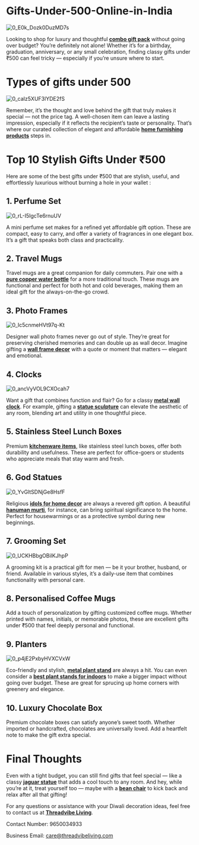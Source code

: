 # Gifts-Under-500-Online-in-India

![0_E0k_Dozk0DuzMD7s](https://github.com/user-attachments/assets/7aa45562-7960-4aca-a9fe-ef2f1ca9049b)

Looking to shop for luxury and thoughtful **[combo gift pack](https://threadvibeliving.com/collections/gifting)** without going over budget? You’re definitely not alone! Whether it’s for a birthday, graduation, anniversary, or any small celebration, finding classy gifts under ₹500 can feel tricky — especially if you’re unsure where to start.

# Types of gifts under 500

![0_caIz5XUF3lYDE2fS](https://github.com/user-attachments/assets/566e4fc3-4e62-418e-98ef-b2dc1c441792)

Remember, it’s the thought and love behind the gift that truly makes it special — not the price tag. A well-chosen item can leave a lasting impression, especially if it reflects the recipient’s taste or personality. That’s where our curated collection of elegant and affordable **[home furnishing products](https://threadvibeliving.com/collections/furnishing-mega-menu)** steps in.

# Top 10 Stylish Gifts Under ₹500

Here are some of the best gifts under ₹500 that are stylish, useful, and effortlessly luxurious without burning a hole in your wallet :

## 1. Perfume Set

![0_rL-I5IgcTe6rnuUV](https://github.com/user-attachments/assets/0c41b15f-31d9-4a41-ad78-79b288ed99c1)

A mini perfume set makes for a refined yet affordable gift option. These are compact, easy to carry, and offer a variety of fragrances in one elegant box. It’s a gift that speaks both class and practicality.

## 2. Travel Mugs

Travel mugs are a great companion for daily commuters. Pair one with a **[pure copper water bottle](https://threadvibeliving.com/collections/copper-bottle)** for a more traditional touch. These mugs are functional and perfect for both hot and cold beverages, making them an ideal gift for the always-on-the-go crowd.

## 3. Photo Frames

![0_Ic5cnmeHVt97q-Kt](https://github.com/user-attachments/assets/61384e9e-d8e0-40cb-8306-1ba87686ed54)

Designer wall photo frames never go out of style. They’re great for preserving cherished memories and can double up as wall decor. Imagine gifting a **[wall frame decor](https://threadvibeliving.com/collections/frames)** with a quote or moment that matters — elegant and emotional.

## 4. Clocks

![0_ancVyVOL9CXOcah7](https://github.com/user-attachments/assets/b42640e5-0732-4fe7-a030-215b0a7f5f0d)

Want a gift that combines function and flair? Go for a classy **[metal wall clock](https://threadvibeliving.com/collections/clock-mega-menu)**. For example, gifting a **[statue sculpture](https://threadvibeliving.com/products/abstract-thinker-sculpture)** can elevate the aesthetic of any room, blending art and utility in one thoughtful piece.

## 5. Stainless Steel Lunch Boxes

Premium **[kitchenware items](https://threadvibeliving.com/collections/kitchen-ware)**, like stainless steel lunch boxes, offer both durability and usefulness. These are perfect for office-goers or students who appreciate meals that stay warm and fresh.

## 6. God Statues

![0_YvGltSDNjGe8HsfF](https://github.com/user-attachments/assets/f44b3c42-0f62-474e-a6e5-69c7a4ebb006)

Religious **[idols for home decor](https://threadvibeliving.com/collections/idols-statues-mega-menu)** are always a revered gift option. A beautiful **[hanuman murti](https://threadvibeliving.com/products/abstract-art-geometric-white-yak-grey-statue)**, for instance, can bring spiritual significance to the home. Perfect for housewarmings or as a protective symbol during new beginnings.

## 7. Grooming Set

![0_UCKHBbgOBilKJhpP](https://github.com/user-attachments/assets/0b3b004a-2b32-4912-bfe6-3e451eaacb81)

A grooming kit is a practical gift for men — be it your brother, husband, or friend. Available in various styles, it’s a daily-use item that combines functionality with personal care.

## 8. Personalised Coffee Mugs
Add a touch of personalization by gifting customized coffee mugs. Whether printed with names, initials, or memorable photos, these are excellent gifts under ₹500 that feel deeply personal and functional.

## 9. Planters

![0_p4jE2PxbyHVXCVxW](https://github.com/user-attachments/assets/552b33fd-7648-4a81-9cec-513217f9a8cf)

Eco-friendly and stylish, **[metal plant stand](https://threadvibeliving.com/collections/planters)** are always a hit. You can even consider a **[best plant stands for indoors](https://threadvibeliving.com/products/6-tier-iron-metal-plant-display-black)** to make a bigger impact without going over budget. These are great for sprucing up home corners with greenery and elegance.

## 10. Luxury Chocolate Box
Premium chocolate boxes can satisfy anyone’s sweet tooth. Whether imported or handcrafted, chocolates are universally loved. Add a heartfelt note to make the gift extra special.

# Final Thoughts
Even with a tight budget, you can still find gifts that feel special — like a classy **[jaguar statue](https://threadvibeliving.com/products/pair-of-golden-black-geometric-panther-showpiece-statue-figurine)** that adds a cool touch to any room. And hey, while you’re at it, treat yourself too — maybe with a **[bean chair](https://threadvibeliving.com/collections/bean-bag)** to kick back and relax after all that gifting!

For any questions or assistance with your Diwali decoration ideas, feel free to contact us at **[Threadvibe Living](https://threadvibeliving.com/)**.

Contact Number: 9650034933

Business Email: care@threadvibeliving.com
